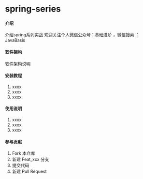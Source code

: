# spring-series

#### 介绍
介绍spring系列实战
欢迎关注个人微信公众号：基础进阶 ，微信搜索 ：JavaBasis

#### 软件架构
软件架构说明


#### 安装教程

1.  xxxx
2.  xxxx
3.  xxxx

#### 使用说明

1.  xxxx
2.  xxxx
3.  xxxx

#### 参与贡献

1.  Fork 本仓库
2.  新建 Feat_xxx 分支
3.  提交代码
4.  新建 Pull Request